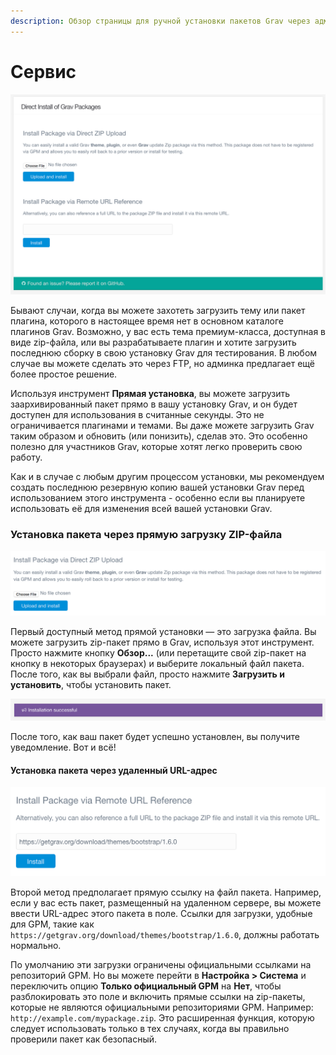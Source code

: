 ```yaml
---
description: Обзор страницы для ручной установки пакетов Grav через админку.
---
```


# Сервис

![Сервис](tools.png)

Бывают случаи, когда вы можете захотеть загрузить тему или пакет плагина, которого в настоящее время нет в основном каталоге плагинов Grav. Возможно, у вас есть тема премиум-класса, доступная в виде zip-файла, или вы разрабатываете плагин и хотите загрузить последнюю сборку в свою установку Grav для тестирования. В любом случае вы можете сделать это через FTP, но админка предлагает ещё более простое решение.

Используя инструмент **Прямая установка**, вы можете загрузить заархивированный пакет прямо в вашу установку Grav, и он будет доступен для использования в считанные секунды. Это не ограничивается плагинами и темами. Вы даже можете загрузить Grav таким образом и обновить (или понизить), сделав это. Это особенно полезно для участников Grav, которые хотят легко проверить свою работу.

Как и в случае с любым другим процессом установки, мы рекомендуем создать последнюю резервную копию вашей установки Grav перед использованием этого инструмента - особенно если вы планируете использовать её для изменения всей вашей установки Grav.

### Установка пакета через прямую загрузку ZIP-файла

![Сервис](tools1.png)

Первый доступный метод прямой установки — это загрузка файла. Вы можете загрузить zip-пакет прямо в Grav, используя этот инструмент. Просто нажмите кнопку **Обзор...** (или перетащите свой zip-пакет на кнопку в некоторых браузерах) и выберите локальный файл пакета. После того, как вы выбрали файл, просто нажмите **Загрузить и установить**, чтобы установить пакет.

![Сервис](tools1b.png)

После того, как ваш пакет будет успешно установлен, вы получите уведомление. Вот и всё!

#### Установка пакета через удаленный URL-адрес

![Сервис](tools2.png)

Второй метод предполагает прямую ссылку на файл пакета. Например, если у вас есть пакет, размещенный на удаленном сервере, вы можете ввести URL-адрес этого пакета в поле. Ссылки для загрузки, удобные для GPM, такие как `https://getgrav.org/download/themes/bootstrap/1.6.0`, должны работать нормально.

По умолчанию эти загрузки ограничены официальными ссылками на репозиторий GPM. Но вы можете перейти в **Настройка > Система** и переключить опцию **Только официальный GPM** на **Нет**, чтобы разблокировать это поле и включить прямые ссылки на zip-пакеты, которые не являются официальными репозиториями GPM. Например: `http://example.com/mypackage.zip`. Это расширенная функция, которую следует использовать только в тех случаях, когда вы правильно проверили пакет как безопасный.
